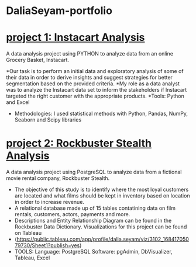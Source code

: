 # DaliaSeyam-portfolio

# [project 1: Instacart Analysis](https://github.com/daliaseyam/INSTACART-PYTHON)

A data analysis project using PYTHON to analyze data from an online Grocery Basket, Instacart.

*Our task is to perform an initial data and exploratory analysis of some of their data in order to derive insights and suggest strategies for better segmentation based on the provided criteria.
*My role as a data analyst was to analyze the Instacart data set to inform the stakeholders if Instacart targeted the right customer with the appropriate products.
*Tools: Python and Excel 
* Methodologies: I used statistical methods with Python, Pandas, NumPy, Seaborn and Scipy libraries

 # [project 2:  Rockbuster Stealth Analysis](https://github.com/daliaseyam/Rockbuster-SQL)

 A data analysis project using PostgreSQL to analyze data from a fictional movie rental company, Rockbuster Stealth.
 
*  The objective of this study is to identify where the most loyal customers are located and what films should be kept in inventory based on location in order to increase revenue.
*  A relational database made up of 15 tables contatining data on film rentals, customers, actors, payments and more.
*  Descriptions and Entity Relationship Diagram can be found in the Rockbuster Data Dictionary. Visualizations for this project can be found on Tableau
* (https://public.tableau.com/app/profile/dalia.seyam/viz/3102_16841705079730/Sheet1?publish=yes)
* TOOLS: Language: PostgreSQL Software: pgAdmin, DbVisualizer, Tableau, Excel 

